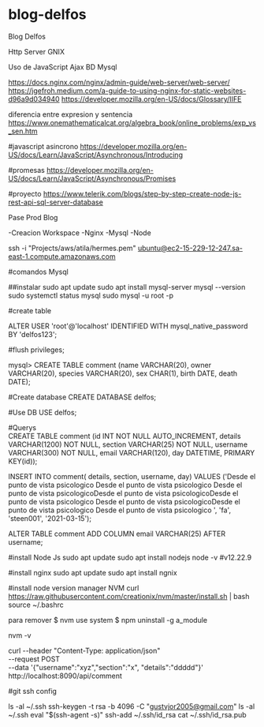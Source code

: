 # blog-delfos
Blog Delfos

Http Server
GNIX


Uso de 
JavaScript
Ajax
BD Mysql

https://docs.nginx.com/nginx/admin-guide/web-server/web-server/
https://jgefroh.medium.com/a-guide-to-using-nginx-for-static-websites-d96a9d034940
https://developer.mozilla.org/en-US/docs/Glossary/IIFE


diferencia entre expresion y sentencia 
https://www.onemathematicalcat.org/algebra_book/online_problems/exp_vs_sen.htm


#javascript asincrono
https://developer.mozilla.org/en-US/docs/Learn/JavaScript/Asynchronous/Introducing

#promesas
https://developer.mozilla.org/en-US/docs/Learn/JavaScript/Asynchronous/Promises


#proyecto
https://www.telerik.com/blogs/step-by-step-create-node-js-rest-api-sql-server-database



Pase Prod Blog


-Creacion Workspace
-Nginx
-Mysql
-Node





ssh -i "Projects/aws/atila/hermes.pem" ubuntu@ec2-15-229-12-247.sa-east-1.compute.amazonaws.com


#comandos Mysql

##instalar
sudo apt update
sudo apt install mysql-server
mysql --version
sudo systemctl status mysql
sudo mysql -u root -p

#create table

ALTER USER 'root'@'localhost' IDENTIFIED WITH mysql_native_password BY 'delfos123';

#flush privileges;

mysql> CREATE TABLE comment (name VARCHAR(20), owner VARCHAR(20),
       species VARCHAR(20), sex CHAR(1), birth DATE, death DATE);
       

#Create database
CREATE DATABASE delfos;

#Use DB
USE delfos;

#Querys       
CREATE TABLE comment (id INT NOT NULL AUTO_INCREMENT, details VARCHAR(1200) NOT NULL, section VARCHAR(25) NOT NULL, username VARCHAR(300) NOT NULL, email VARCHAR(120), day DATETIME, PRIMARY KEY(id));

INSERT INTO comment( details, section, username, day) VALUES ('Desde el punto de vista psicologico Desde el punto de vista psicologico Desde el punto de vista psicologicoDesde el punto de vista psicologicoDesde el punto de vista psicologico Desde el punto de vista psicologicoDesde el punto de vista psicologico Desde el punto de vista psicologico ', 'fa', 'steen001', '2021-03-15');

ALTER TABLE comment
ADD COLUMN email VARCHAR(25) AFTER username;

#install Node Js
sudo apt update
sudo apt install nodejs
node -v #v12.22.9

#install nginx
sudo apt update
sudo apt install ngnix


#install node version manager NVM
curl https://raw.githubusercontent.com/creationix/nvm/master/install.sh | bash 
source ~/.bashrc

para remover
     $ nvm use system
     $ npm uninstall -g a_module

nvm -v

   
curl --header "Content-Type: application/json" \
  --request POST \
  --data '{"username":"xyz","section":"x", "details":"ddddd"}' \
  http://localhost:8090/api/comment


#git ssh config 

ls -al ~/.ssh
ssh-keygen -t rsa -b 4096 -C "gustvjor2005@gmail.com"
ls -al ~/.ssh
eval "$(ssh-agent -s)"
ssh-add ~/.ssh/id_rsa
cat ~/.ssh/id_rsa.pub

